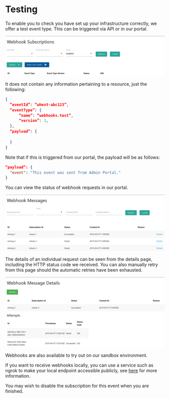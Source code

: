 # Testing

To enable you to check you have set up your infrastructure correctly, we offer a test event type. This can be triggered via API or in our portal.

  ![Create a subscription](../../assets/images/webhooks/Create-Subscription1.png)

It does not contain any information pertaining to a resource, just the following:

```json
{
  “eventId”: ”whevt-abc123”,
  “eventType”: {
      “name”: “webhooks.test”,
      “version”: 1,
  },
  “payload”: {
      
  }
}
```

Note that if this is triggered from our portal, the payload will be as follows:

```json
“payload”: {
  "event": "This event was sent from Admin Portal."
}
```


You can view the status of webhook requests in our portal.

  ![Create a subscription](../../assets/images/webhooks/Webhook-Messages.png)

The details of an individual request can be seen from the details page, including the HTTP status code we received. You can also manually retry from this page should the automatic retries have been exhausted.

  ![Create a subscription](../../assets/images/webhooks/Webhook-Messages-Details.png)

Webhooks are also available to try out on our sandbox environment. 

If you want to receive webhooks locally, you can use a service such as ngrok to make your local endpoint accessible publicly, see [here](../webhooks/Receiving-Webhooks.md) for more information. 

You may wish to disable the subscription for this event when you are finished.
